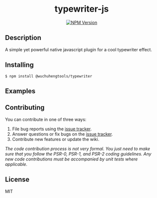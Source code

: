 <h1 align="center"> typewriter-js </h1>

<p align="center">
<a href="https://www.npmjs.com/~nestjscore" target="_blank"><img src="https://github.com/wuchuhengtools/typewriter-js/actions/workflows/gh-pages.yml/badge.svg" alt="NPM Version" /></a>
</p>

## Description
A simple yet powerful native javascript plugin for a cool typewriter effect.</p>

## Installing

``` shell
$ npm install @wuchuhengtools/typewriter
```

## Examples



## Contributing

You can contribute in one of three ways:

1. File bug reports using the [issue tracker](https://github.com/wuchuhengtools/typewriter-js/issues).
2. Answer questions or fix bugs on the [issue tracker](https://github.com/wuchuhengtools/typewriter-js/issues).
3. Contribute new features or update the wiki.

_The code contribution process is not very formal. You just need to make sure that you follow the PSR-0, PSR-1, and PSR-2 coding guidelines. Any new code contributions must be accompanied by unit tests where applicable._

## License

MIT

